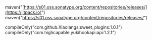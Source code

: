 maven("[https://s01.oss.sonatype.org/content/repositories/releases/](https://jitpack.io)")
maven("https://s01.oss.sonatype.org/content/repositories/releases/")

compileOnly("com.github.Xiaolangs:sweet_plugins:1.0.1")
compileOnly("com.highcapable.yukihookapi:api:1.2.1")
